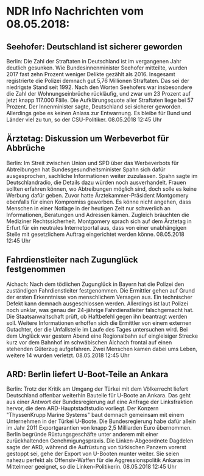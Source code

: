 # NDR Info Nachrichten vom 08.05.2018:


## Seehofer: Deutschland ist sicherer geworden
Berlin:          Die Zahl der Straftaten in Deutschland ist im vergangenen Jahr deutlich gesunken. Wie Bundesinnenminister Seehofer mitteilte, wurden 2017 fast zehn Prozent weniger Delikte gezählt als 2016. Insgesamt registrierte die Polizei demnach gut 5,76 Millionen Straftaten. Das sei der niedrigste Stand seit 1992. Nach den Worten Seehofers war insbesondere die Zahl der Wohnungseinbrüche rückläufig, und zwar um 23 Prozent auf jetzt knapp 117.000 Fälle. Die Aufklärungsquote aller Straftaten liege bei 57 Prozent. Der Innenminister sagte, Deutschland sei sicherer geworden. Allerdings gebe es keinen Anlass zur Entwarnung. Es bleibe für Bund und Länder viel zu tun, so der CSU-Politiker. 08.05.2018 12:45 Uhr 

## Ärztetag: Diskussion um Werbeverbot für Abbrüche
Berlin: Im Streit zwischen Union und SPD über das Werbeverbots für Abtreibungen hat Bundesgesundheitsminister Spahn sich dafür ausgesprochen, sachliche Informationen weiter zuzulassen. Spahn sagte im Deutschlandradio, die Details dazu würden noch ausverhandelt. Frauen sollten erfahren können, wo Abtreibungen möglich sind, doch solle es keine Werbung dafür geben. Zuvor hatte Ärztekammer-Präsident Montgomery ebenfalls für einen Kompromiss geworben. Es könne nicht angehen, dass Menschen in einer Notlage in der heutigen Zeit nur schwerlich an Informationen, Beratungen und Adressen kämen. Zugleich bräuchten die Mediziner Rechtssicherheit. Montgomery sprach sich auf dem Ärztetag in Erfurt für ein neutrales Internetportal aus, dass von einer unabhängigen Stelle mit gesetzlichem Auftrag eingerichtet werden könne. 08.05.2018 12:45 Uhr 

## Fahrdienstleiter nach Zugunglück festgenommen
Aichach:	Nach dem tödlichen Zugunglück in Bayern hat die Polizei den zuständigen Fahrdienstleiter festgenommen. Die Ermittler gehen auf Grund der ersten Erkenntnisse von menschlichem Versagen aus. Ein technischer Defekt kann demnach ausgeschlossen werden. Allerdings ist laut Polizei noch unklar, was genau der 24-jährige Fahrdienstleiter falschgemacht hat. Die Staatsanwaltschaft prüft, ob Haftbefehl gegen ihn beantragt werden soll. Weitere Informationen erhoffen sich die Ermittler von einem externen Gutachter, der die Unfallstelle im Laufe des Tages untersuchen wird. Bei dem Unglück war gestern Abend eine Regionalbahn auf eingleisiger Strecke kurz vor dem Bahnhof im schwäbischen Aichach frontal auf einen stehenden Güterzug aufgefahren. Zwei Menschen kamen dabei ums Leben, weitere 14 wurden verletzt. 08.05.2018 12:45 Uhr 

## ARD: Berlin liefert U-Boot-Teile an Ankara
Berlin: Trotz der Kritik am Umgang der Türkei mit dem Völkerrecht liefert Deutschland offenbar weiterhin Bauteile für U-Boote an Ankara. Das geht aus einer Antwort der Bundesregierung auf eine Anfrage der Linksfraktion hervor, die dem ARD-Hauptstadtstudio vorliegt. Der Konzern "ThyssenKrupp Marine Systems" baut demnach gemeinsam mit einem Unternehmen in der Türkei U-Boote. Die Bundesregierung habe dafür allein im Jahr 2011 Exportgarantien von knapp 2,5 Milliarden Euro übernommen. Berlin begründe Rüstungsgeschäfte unter anderem mit einer zurückhaltenden Genehmigungspraxis. Die Linken-Abgeordnete Dagdelen sagte der ARD, während die Aufrüstung von türkischen Panzern vorerst gestoppt sei, gehe der Export von  U-Booten munter weiter. Sie seien nahezu perfekt als Offensiv-Waffen für die Aggressionspolitik Ankaras im Mittelmeer geeignet, so die Linken-Politikerin. 08.05.2018 12:45 Uhr 
